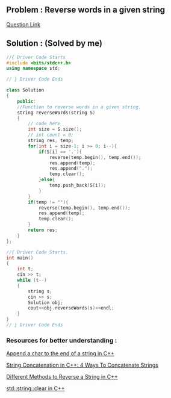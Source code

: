 ## Problem : Reverse words in a given string
[Question Link](https://practice.geeksforgeeks.org/problems/reverse-words-in-a-given-string5459/1)

## Solution : (Solved by me)

```cpp
//{ Driver Code Starts
#include <bits/stdc++.h>
using namespace std;

// } Driver Code Ends

class Solution
{
    public:
    //Function to reverse words in a given string.
    string reverseWords(string S) 
    { 
        // code here 
        int size = S.size();
        // int count = 0;
        string res, temp;
        for(int i = size-1; i >= 0; i--){
            if(S[i] == '.'){
                reverse(temp.begin(), temp.end());
                res.append(temp);
                res.append(".");
                temp.clear();
            }else{
                temp.push_back(S[i]);
            }
        }
        if(temp != ""){
            reverse(temp.begin(), temp.end());
            res.append(temp);
            temp.clear();
        }
        return res;
    } 
};

//{ Driver Code Starts.
int main() 
{
    int t;
    cin >> t;
    while (t--) 
    {
        string s;
        cin >> s;
        Solution obj;
        cout<<obj.reverseWords(s)<<endl;
    }
}
// } Driver Code Ends
```


### Resources for better understanding :

[Append a char to the end of a string in C++](https://www.techiedelight.com/append-char-end-string-cpp/)

[String Concatenation in C++: 4 Ways To Concatenate Strings](https://www.digitalocean.com/community/tutorials/string-concatenation-in-c-plus-plus)

[Different Methods to Reverse a String in C++](https://www.geeksforgeeks.org/reverse-a-string-in-c-cpp-different-methods/)

[std::string::clear in C++](https://www.geeksforgeeks.org/stdstringclear-in-cpp/)



